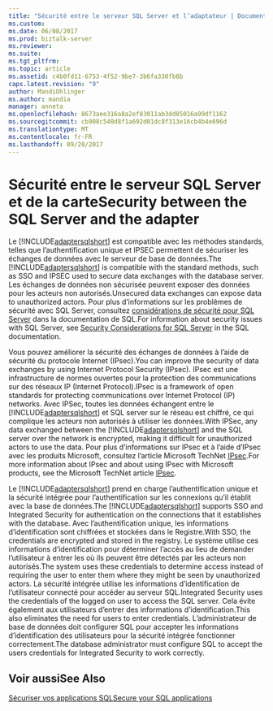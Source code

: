 ```yaml
---
title: "Sécurité entre le serveur SQL Server et l’adaptateur | Documents Microsoft"
ms.custom: 
ms.date: 06/08/2017
ms.prod: biztalk-server
ms.reviewer: 
ms.suite: 
ms.tgt_pltfrm: 
ms.topic: article
ms.assetid: c4b0fd11-6753-4f52-9be7-3b6fa330fb8b
caps.latest.revision: "9"
author: MandiOhlinger
ms.author: mandia
manager: anneta
ms.openlocfilehash: 8673aee316a8a2ef83011ab3dd85016a99df1162
ms.sourcegitcommit: cb908c540d8f1a692d01dc8f313e16cb4b4e696d
ms.translationtype: MT
ms.contentlocale: fr-FR
ms.lasthandoff: 09/20/2017
---
```

# <a name="security-between-the-sql-server-and-the-adapter"></a><span data-ttu-id="ed71c-102">Sécurité entre le serveur SQL Server et de la carte</span><span class="sxs-lookup"><span data-stu-id="ed71c-102">Security between the SQL Server and the adapter</span></span>
<span data-ttu-id="ed71c-103">Le [!INCLUDE[adaptersqlshort](../../includes/adaptersqlshort-md.md)] est compatible avec les méthodes standards, telles que l’authentification unique et IPSEC permettent de sécuriser les échanges de données avec le serveur de base de données.</span><span class="sxs-lookup"><span data-stu-id="ed71c-103">The [!INCLUDE[adaptersqlshort](../../includes/adaptersqlshort-md.md)] is compatible with the standard methods, such as SSO and IPSEC used to secure data exchanges with the database server.</span></span> <span data-ttu-id="ed71c-104">Les échanges de données non sécurisée peuvent exposer des données pour les acteurs non autorisés.</span><span class="sxs-lookup"><span data-stu-id="ed71c-104">Unsecured data exchanges can expose data to unauthorized actors.</span></span> <span data-ttu-id="ed71c-105">Pour plus d’informations sur les problèmes de sécurité avec SQL Server, consultez [considérations de sécurité pour SQL Server](http://go.microsoft.com/fwlink/p/?LinkId=196954) dans la documentation de SQL.</span><span class="sxs-lookup"><span data-stu-id="ed71c-105">For information about security issues with SQL Server, see [Security Considerations for SQL Server](http://go.microsoft.com/fwlink/p/?LinkId=196954) in the SQL documentation.</span></span>  
  
 <span data-ttu-id="ed71c-106">Vous pouvez améliorer la sécurité des échanges de données à l’aide de sécurité du protocole Internet (IPsec).</span><span class="sxs-lookup"><span data-stu-id="ed71c-106">You can improve the security of data exchanges by using Internet Protocol Security (IPsec).</span></span> <span data-ttu-id="ed71c-107">IPsec est une infrastructure de normes ouvertes pour la protection des communications sur des réseaux IP (Internet Protocol).</span><span class="sxs-lookup"><span data-stu-id="ed71c-107">IPsec is a framework of open standards for protecting communications over Internet Protocol (IP) networks.</span></span> <span data-ttu-id="ed71c-108">Avec IPSec, toutes les données échangent entre le [!INCLUDE[adaptersqlshort](../../includes/adaptersqlshort-md.md)] et SQL server sur le réseau est chiffré, ce qui complique les acteurs non autorisés à utiliser les données.</span><span class="sxs-lookup"><span data-stu-id="ed71c-108">With IPSec, any data exchanged between the [!INCLUDE[adaptersqlshort](../../includes/adaptersqlshort-md.md)] and the SQL server over the network is encrypted, making it difficult for unauthorized actors to use the data.</span></span> <span data-ttu-id="ed71c-109">Pour plus d’informations sur IPsec et à l’aide d’IPsec avec les produits Microsoft, consultez l’article Microsoft TechNet [IPsec](http://go.microsoft.com/fwlink/p/?LinkId=196955).</span><span class="sxs-lookup"><span data-stu-id="ed71c-109">For more information about IPsec and about using IPsec with Microsoft products, see the Microsoft TechNet article [IPsec](http://go.microsoft.com/fwlink/p/?LinkId=196955).</span></span>  
  
 <span data-ttu-id="ed71c-110">Le [!INCLUDE[adaptersqlshort](../../includes/adaptersqlshort-md.md)] prend en charge l’authentification unique et la sécurité intégrée pour l’authentification sur les connexions qu’il établit avec la base de données.</span><span class="sxs-lookup"><span data-stu-id="ed71c-110">The [!INCLUDE[adaptersqlshort](../../includes/adaptersqlshort-md.md)] supports SSO and Integrated Security for authentication on the connections that it establishes with the database.</span></span> <span data-ttu-id="ed71c-111">Avec l’authentification unique, les informations d’identification sont chiffrées et stockées dans le Registre.</span><span class="sxs-lookup"><span data-stu-id="ed71c-111">With SSO, the credentials are encrypted and stored in the registry.</span></span> <span data-ttu-id="ed71c-112">Le système utilise ces informations d’identification pour déterminer l’accès au lieu de demander l’utilisateur à entrer les où ils peuvent être détectés par les acteurs non autorisés.</span><span class="sxs-lookup"><span data-stu-id="ed71c-112">The system uses these credentials to determine access instead of requiring the user to enter them where they might be seen by unauthorized actors.</span></span> <span data-ttu-id="ed71c-113">La sécurité intégrée utilise les informations d’identification de l’utilisateur connecté pour accéder au serveur SQL.</span><span class="sxs-lookup"><span data-stu-id="ed71c-113">Integrated Security uses the credentials of the logged on user to access the SQL server.</span></span> <span data-ttu-id="ed71c-114">Cela évite également aux utilisateurs d’entrer des informations d’identification.</span><span class="sxs-lookup"><span data-stu-id="ed71c-114">This also eliminates the need for users to enter credentials.</span></span> <span data-ttu-id="ed71c-115">L’administrateur de base de données doit configurer SQL pour accepter les informations d’identification des utilisateurs pour la sécurité intégrée fonctionner correctement.</span><span class="sxs-lookup"><span data-stu-id="ed71c-115">The database administrator must configure SQL to accept the users credentials for Integrated Security to work correctly.</span></span>  
  
## <a name="see-also"></a><span data-ttu-id="ed71c-116">Voir aussi</span><span class="sxs-lookup"><span data-stu-id="ed71c-116">See Also</span></span>  
[<span data-ttu-id="ed71c-117">Sécuriser vos applications SQL</span><span class="sxs-lookup"><span data-stu-id="ed71c-117">Secure your SQL applications</span></span>](../../adapters-and-accelerators/adapter-sql/secure-your-sql-applications.md)